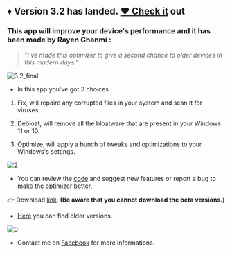 ## ♦ Version 3.2 has landed. [♥ Check it](https://github.com/RayenGhanmi/Windows-Optimizer-By-RGH/releases/tag/RGH_Optimizer_3.2) out

### This app will improve your device's performance and it has been made by Rayen Ghanmi :

> _"I've made this optimizer to give a second chance to older devices in this modern days."_

![3 2_final](https://user-images.githubusercontent.com/108760398/208181083-24fa5a5a-b94f-417b-81d5-5eee0af6e16a.png)

* In this app you've got 3 choices :

1. Fix, will repaire any corrupted files in your system and scan it for viruses.

2. Debloat, will remove all the bloatware that are present in your Windows 11 or 10.

3. Optimize, will apply a bunch of tweaks and optimizations to your Windows's settings.

![2](https://user-images.githubusercontent.com/108760398/198846904-8695482e-2f5d-4bcb-8d73-f0e9b784669c.png)

* You can review the [code](https://github.com/RayenGhanmi/Windows-Optimizer-By-RGH/blob/main/optimizer.py) and suggest new features or report a bug to make the optimizer better.

👉 Download [link](https://github.com/RayenGhanmi/Windows-Optimizer-By-RGH/releases/tag/RGH_Optimizer_3.1). **(Be aware that you cannot download the beta versions.)**

* [Here](https://github.com/RayenGhanmi/Windows-Optimizer-By-RGH/releases) you can find older versions.

![3](https://user-images.githubusercontent.com/108760398/197358844-4e40ba96-25f0-47ba-a968-c85ca630f89b.jpg)

* Contact me on [Facebook](https://www.facebook.com/GhanmiRayen22) for more informations.
